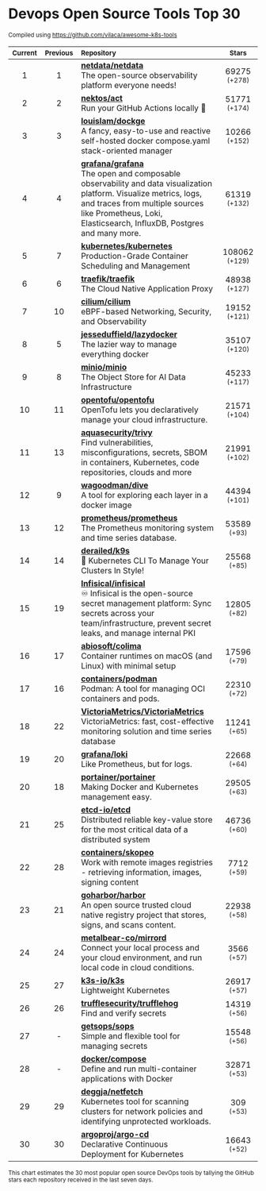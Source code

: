 # Devops Open Source Tools Top 30
<sup>Compiled using https://github.com/vilaca/awesome-k8s-tools</sup>
<div align="center">

|<sub>Current</sub>|<sub>Previous</sub>|<sub>Repository</sub>|<sub>Stars</sub>|
|:---:|:---:|:---|:---:|
|1|1|[**netdata/netdata**](https://github.com/netdata/netdata)<br/>The open-source observability platform everyone needs!|69275 <sup>(+278)</sup>|
|2|2|[**nektos/act**](https://github.com/nektos/act)<br/>Run your GitHub Actions locally 🚀|51771 <sup>(+174)</sup>|
|3|3|[**louislam/dockge**](https://github.com/louislam/dockge)<br/>A fancy, easy-to-use and reactive self-hosted docker compose.yaml stack-oriented manager|10266 <sup>(+152)</sup>|
|4|4|[**grafana/grafana**](https://github.com/grafana/grafana)<br/>The open and composable observability and data visualization platform. Visualize metrics, logs, and traces from multiple sources like Prometheus, Loki, Elasticsearch, InfluxDB, Postgres and many more. |61319 <sup>(+132)</sup>|
|5|7|[**kubernetes/kubernetes**](https://github.com/kubernetes/kubernetes)<br/>Production-Grade Container Scheduling and Management|108062 <sup>(+129)</sup>|
|6|6|[**traefik/traefik**](https://github.com/traefik/traefik)<br/>The Cloud Native Application Proxy|48938 <sup>(+127)</sup>|
|7|10|[**cilium/cilium**](https://github.com/cilium/cilium)<br/>eBPF-based Networking, Security, and Observability|19152 <sup>(+121)</sup>|
|8|5|[**jesseduffield/lazydocker**](https://github.com/jesseduffield/lazydocker)<br/>The lazier way to manage everything docker|35107 <sup>(+120)</sup>|
|9|8|[**minio/minio**](https://github.com/minio/minio)<br/>The Object Store for AI Data Infrastructure|45233 <sup>(+117)</sup>|
|10|11|[**opentofu/opentofu**](https://github.com/opentofu/opentofu)<br/>OpenTofu lets you declaratively manage your cloud infrastructure.|21571 <sup>(+104)</sup>|
|11|13|[**aquasecurity/trivy**](https://github.com/aquasecurity/trivy)<br/>Find vulnerabilities, misconfigurations, secrets, SBOM in containers, Kubernetes, code repositories, clouds and more|21991 <sup>(+102)</sup>|
|12|9|[**wagoodman/dive**](https://github.com/wagoodman/dive)<br/>A tool for exploring each layer in a docker image|44394 <sup>(+101)</sup>|
|13|12|[**prometheus/prometheus**](https://github.com/prometheus/prometheus)<br/>The Prometheus monitoring system and time series database.|53589 <sup>(+93)</sup>|
|14|14|[**derailed/k9s**](https://github.com/derailed/k9s)<br/>🐶 Kubernetes CLI To Manage Your Clusters In Style!|25568 <sup>(+85)</sup>|
|15|19|[**Infisical/infisical**](https://github.com/Infisical/infisical)<br/>♾ Infisical is the open-source secret management platform: Sync secrets across your team/infrastructure, prevent secret leaks, and manage internal PKI|12805 <sup>(+82)</sup>|
|16|17|[**abiosoft/colima**](https://github.com/abiosoft/colima)<br/>Container runtimes on macOS (and Linux) with minimal setup|17596 <sup>(+79)</sup>|
|17|16|[**containers/podman**](https://github.com/containers/podman)<br/>Podman: A tool for managing OCI containers and pods.|22310 <sup>(+72)</sup>|
|18|22|[**VictoriaMetrics/VictoriaMetrics**](https://github.com/VictoriaMetrics/VictoriaMetrics)<br/>VictoriaMetrics: fast, cost-effective monitoring solution and time series database|11241 <sup>(+65)</sup>|
|19|20|[**grafana/loki**](https://github.com/grafana/loki)<br/>Like Prometheus, but for logs.|22668 <sup>(+64)</sup>|
|20|18|[**portainer/portainer**](https://github.com/portainer/portainer)<br/>Making Docker and Kubernetes management easy.|29505 <sup>(+63)</sup>|
|21|25|[**etcd-io/etcd**](https://github.com/etcd-io/etcd)<br/>Distributed reliable key-value store for the most critical data of a distributed system|46736 <sup>(+60)</sup>|
|22|28|[**containers/skopeo**](https://github.com/containers/skopeo)<br/>Work with remote images registries - retrieving information, images, signing content|7712 <sup>(+59)</sup>|
|23|21|[**goharbor/harbor**](https://github.com/goharbor/harbor)<br/>An open source trusted cloud native registry project that stores, signs, and scans content.|22938 <sup>(+58)</sup>|
|24|24|[**metalbear-co/mirrord**](https://github.com/metalbear-co/mirrord)<br/>Connect your local process and your cloud environment, and run local code in cloud conditions.|3566 <sup>(+57)</sup>|
|25|27|[**k3s-io/k3s**](https://github.com/k3s-io/k3s)<br/>Lightweight Kubernetes|26917 <sup>(+57)</sup>|
|26|26|[**trufflesecurity/trufflehog**](https://github.com/trufflesecurity/trufflehog)<br/>Find and verify secrets|14319 <sup>(+56)</sup>|
|27|-|[**getsops/sops**](https://github.com/getsops/sops)<br/>Simple and flexible tool for managing secrets|15548 <sup>(+56)</sup>|
|28|-|[**docker/compose**](https://github.com/docker/compose)<br/>Define and run multi-container applications with Docker|32871 <sup>(+53)</sup>|
|29|29|[**deggja/netfetch**](https://github.com/deggja/netfetch)<br/>Kubernetes tool for scanning clusters for network policies and identifying unprotected workloads.|309 <sup>(+53)</sup>|
|30|30|[**argoproj/argo-cd**](https://github.com/argoproj/argo-cd)<br/>Declarative Continuous Deployment for Kubernetes|16643 <sup>(+52)</sup>|


</div>

<sub>This chart estimates the 30 most popular open source DevOps tools by tallying the GitHub stars each repository received in the last seven days.</sub>
